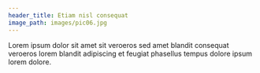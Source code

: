 ```yaml
---
header_title: Etiam nisl consequat 
image_path: images/pic06.jpg
---
```

Lorem ipsum dolor sit amet sit veroeros sed amet blandit consequat veroeros lorem blandit adipiscing et
feugiat phasellus tempus dolore ipsum lorem dolore.
 